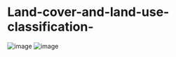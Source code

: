 # Land-cover-and-land-use-classification-

![image](https://github.com/TONNYTANGC/Land-cover-and-land-use-classification-/assets/96461132/9ab69315-38ec-48dc-b24a-6b741b000c66)
![image](https://github.com/TONNYTANGC/Land-cover-and-land-use-classification-/assets/96461132/895adbf4-b640-4bbe-a5a9-fc752628c98b)
